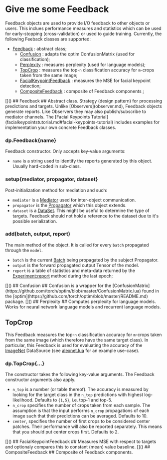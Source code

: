 # Give me some Feedback  #
Feedback objects are used to provide I/O feedback to other objects or users. This inclues performance measures and 
statistics which can be used for early-stopping (cross-validation) or used to guide training. Currently, the following Feeback classes are supported:
 
  * [Feedback](#dp.Model) : abstract class;
    * [Confusion](#dp.Confusion) : adapts the optim ConfusionMatrix (used for classification);
    * [Perplexity](#dp.Perplexity) : measures perplexity (used for language models);
    * [TopCrop](#dp.TopCrop) : measures the top-`n` classification accuracy for `m`-crops taken from the same image;
    * [FacialKeypointFeedback](#dp.FacialKeypointFeedback) : measures the MSE for facial keypoint detection;
    * [CompositeFeedback](#dp.CompositeFeedback) : composite of Feedback components ;

<a name="dp.Feedback"/>
[]()
## Feedback ##
Abstract class. Strategy (design pattern) for processing predictions and targets. 
Unlike [Observers](observer.md), Feedback objects generate reports. 
Like Observers they may also publish/subscribe to mediator channels. 
The [Facial Keypoints Tutorial](facialkeypointstutorial.md#facial-keypoints-tutorial) 
includes examples for implementation your own concrete Feedback classes.

### dp.Feedback{name} ###
Feedback constructor. Only accepts key-value arguments:

  * `name` is a string used to identify the reports generated by this object. Usually hard-coded in sub-class.
 
### setup{mediator, propagator, dataset} ###
Post-initialization method for mediation and such:

  * `mediator` is a [Mediator](mediator.md#dp.Mediator) used for inter-object communication.
  * `propagator` is the [Propagator](propagator.md#dp.Propagator) which this object extends.
  * `dataset` is a [DataSet](data.md#dp.DataSet). This might be useful to determine the type of targets. Feedback should not hold a reference to the dataset due to it's possible serialization.

### add(batch, output, report) ###
The main method of the object. It is called for every `batch` propagated through the `model`.

  * `batch` is the current [Batch](data.md#dp.Batch) being propagated by the subject Propagator.
  * `output` is the forward propagated output Tensor of the model.
  * `report` is a table of statistics and meta-data returned by the [Experiment:report](experiment.md#dp.Experiment.report) method during the last epoch;

<a name="dp.Confusion"/>
[]()
## Confusion ##
Confusion is a wrapper for the [ConfusionMatrix](https://github.com/torch/optim/blob/master/ConfusionMatrix.lua) 
found in the [optim](https://github.com/torch/optim/blob/master/README.md) package.

<a name="dp.Perplexity"/>
[]()
## Perplexity ##
Computes perplexity for language models. 
Works for neural network language models and recurrent language models.

<a name="dp.TopCrop"></a>
## TopCrop ##
This Feedback measures the top-`n` classification accuracy for `m`-crops 
taken from the same image (which therefore have the same target class). 
In particular, this Feedback is used for evaluating the accuracy of the 
[ImageNet](data.md#dp.ImageNet) DataSource (see [alexnet.lua](https://github.com/nicholas-leonard/dp/blob/master/examples/alexnet.lua) for an example use-case).

<a name="dp.TopCrop.__init"></a>
### dp.TopCrop{...} ###
The constructor takes the following key-value arguments. The Feedback constructor arguments also apply.

 * `n_top` is a number (or table thereof). The accuracy is measured by looking for the target class in the `n_top` predictions with highest log-likelihood. Defaults to `{1,5}`, i.e. top-1 and top-5.
 * `n_crop` specifies the number of crops taken from each sample. The assumption is that the input performs `n_crop` propagations of each image such that their predictions can be averaged. Defaults to 10.
 * `center`, specifies the number of first crops to be considered center patches. Their performance will also be reported separately. This means that you should put center crops first. Defaults to 2.

<a name="dp.FacialKeypointFeedback"/>
[]()
## FacialKeypointFeedback ##
Measures MSE with respect to targets and optionaly compares this to constant (mean) value baseline.

<a name="dp.CompositeFeedback"/>
[]()
## CompositeFeedback ##
Composite of Feedback components.
